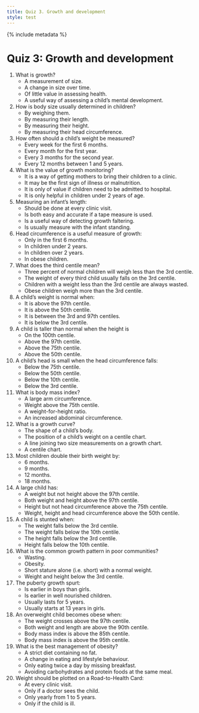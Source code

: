 ```yaml
---
title: Quiz 3. Growth and development
style: test
---
```


{% include metadata %}

# Quiz 3: Growth and development

1.	What is growth?
	-	A measurement of size.
	+	A change in size over time.
	-	Of little value in assessing health.
	-	A useful way of assessing a child’s mental development.
2.	How is body size usually determined in children?
	+	By weighing them.
	-	By measuring their length.
	-	By measuring their height.
	-	By measuring their head circumference.
3.	How often should a child’s weight be measured?
	-	Every week for the first 6 months.
	+	Every month for the first year.
	-	Every 3 months for the second year.
	-	Every 12 months between 1 and 5 years.
4.	What is the value of growth monitoring?
	-	It is a way of getting mothers to bring their children to a clinic.
	+	It may be the first sign of illness or malnutrition.
	-	It is only of value if children need to be admitted to hospital.
	-	It is only helpful in children under 2 years of age.
5.	Measuring an infant’s length:
	-	Should be done at every clinic visit.
	-	Is both easy and accurate if a tape measure is used.
	+	Is a useful way of detecting growth faltering.
	-	Is usually measure with the infant standing.
6.	Head circumference is a useful measure of growth:
	-	Only in the first 6 months.
	+	In children under 2 years.
	-	In children over 2 years.
	-	In obese children.
7.	What does the third centile mean?
	+	Three percent of normal children will weigh less than the 3rd centile.
	-	The weight of every third child usually falls on the 3rd centile.
	-	Children with a weight less than the 3rd centile are always wasted.
	-	Obese children weigh more than the 3rd centile.
8.	A child’s weight is normal when:
	-	It is above the 97th centile.
	-	It is above the 50th centile.
	+	It is between the 3rd and 97th centiles.
	-	It is below the 3rd centile.
9.	A child is taller than normal when the height is
	-	On the 100th centile.
	+	Above the 97th centile.
	-	Above the 75th centile.
	-	Above the 50th centile.
10.	A child’s head is small when the head circumference falls:
	-	Below the 75th centile.
	-	Below the 50th centile.
	-	Below the 10th centile.
	+	Below the 3rd centile.
11.	What is body mass index?
	-	A large arm circumference.
	-	Weight above the 75th centile.
	+	A weight-for-height ratio.
	-	An increased abdominal circumference.
12.	What is a growth curve?
	-	The shape of a child’s body.
	-	The position of a child’s weight on a centile chart.
	+	A line joining two size measurements on a growth chart.
	-	A centile chart.
13.	Most children double their birth weight by:
	+	6 months.
	-	9 months.
	-	12 months.
	-	18 months.
14.	A large child has:
	-	A weight but not height above the 97th centile.
	+	Both weight and height above the 97th centile.
	-	Height but not head circumference above the 75th centile.
	-	Weight, height and head circumference above the 50th centile.
15.	A child is stunted when:
	-	The weight falls below the 3rd centile.
	-	The weight falls below the 10th centile.
	+	The height falls below the 3rd centile.
	-	Height falls below the 10th centile.
16.	What is the common growth pattern in poor communities?
	-	Wasting.
	-	Obesity.
	-	Short stature alone (i.e. short) with a normal weight.
	+	Weight and height below the 3rd centile.
17.	The puberty growth spurt:
	-	Is earlier in boys than girls.
	+	Is earlier in well nourished children.
	-	Usually lasts for 5 years.
	-	Usually starts at 13 years in girls.
18.	An overweight child becomes obese when:
	-	The weight crosses above the 97th centile.
	-	Both weight and length are above the 90th centile.
	-	Body mass index is above the 85th centile.
	+	Body mass index is above the 95th centile.
19.	What is the best management of obesity?
	-	A strict diet containing no fat.
	+	A change in eating and lifestyle behaviour.
	-	Only eating twice a day by missing breakfast.
	-	Avoiding carbohydrates and protein foods at the same meal.
20.	Weight should be plotted on a Road-to-Health Card:
	+	At every clinic visit.
	-	Only if a doctor sees the child.
	-	Only yearly from 1 to 5 years.
	-	Only if the child is ill.
